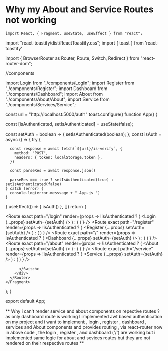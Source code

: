 
# Why my About and Service Routes not working

    import React, { Fragment, useState, useEffect } from "react";
import "react-toastify/dist/ReactToastify.css";
import { toast } from 'react-toastify'

import {
  BrowserRouter as Router,
  Route,
  Switch,
  Redirect
} from "react-router-dom";


//components

import Login from "./components/Login";
import Register from "./components/Register";
import Dashboard from "./components/Dashboard";
import About from "./components/About/About";
import Service from "./components/Services/Service";

const url = "http://localhost:5000/auth"
toast.configure()
function App() {

  const [isAuthenticated, setIsAuthenticated] = useState(false);

  const setAuth = boolean => {
    setIsAuthenticated(boolean);
  };
  const isAuth = async () => {
    try {

      const response = await fetch(`${url}/is-verify`, {
        method: "POST",
        headers: { token: localStorage.token },
      })

      const parseRes = await response.json()

      parseRes === true ? setIsAuthenticated(true) : setIsAuthenticated(false)
    } catch (error) {
      console.log(error.messsage + " App.js ")
    }
  }
  useEffect(() => {
    isAuth()
  }, [])
  return (
    <Fragment>
      <Router>
        <div className="container">
          <Switch>
            <Route
              exact
              path="/login"
              render={props =>
                !isAuthenticated ? (
                  <Login {...props} setAuth={setAuth} />
                ) : (
                  <Redirect to="/" />
                )
              }
            />
            <Route
              exact
              path="/register"
              render={props =>
                !isAuthenticated ? (
                  <Register {...props} setAuth={setAuth} />
                ) : (
                  <Redirect to="/" />
                )
              }
            />
            <Route
              exact
              path="/"
              render={props =>
                isAuthenticated ? (
                  <Dashboard {...props} setAuth={setAuth} />
                ) : (
                  <Redirect to="/login" />
                )
              }
            />
            <Route
              exact
              path="/about"
              render={props =>
                !isAuthenticated ? (
                  <About {...props} setAuth={setAuth} />
                ) : (
                  <Redirect to="/" />
                )
              }
            />
            <Route
              exact
              path="/service"
              render={props =>
                !isAuthenticated ? (
                  <Service {...props} setAuth={setAuth} />
                ) : (
                  <Redirect to="/" />
                )
              }
            />

          
          </Switch>
        </div>
      </Router>
    </Fragment>
  );
}

export default App;

** Why i can't render service and about components on repective routes ? as only dashboard route is working
I implemented Jwt based authentication on my project and i want to implement , login , register , dashboard , services and About components and provides routing , via react-router
now in above code , the login , register , and dashboard ('/') are working but i implemented same logic for about and sevices routes but they are not rendered on their respective routes
**

        